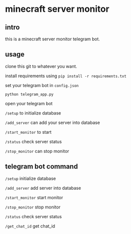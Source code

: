 # minecraft server monitor 

## intro
this is a minecraft server monitor telegram bot. 

## usage
clone this git to whatever you want.

install requirements using `pip install -r requirements.txt`

set your telegram bot in `config.json`

`python telegram_app.py`

open your telegram bot 

`/setup` to initialize database

`/add_server` can add your server into database

`/start_monitor` to start 

`/status` check server status

`/stop_monitor` can stop monitor

## telegram bot command

`/setup` initialize database

`/add_server` add server into database

`/start_monitor` start monitor

`/stop_monitor` stop monitor

`/status` check server status

`/get_chat_id` get chat_id